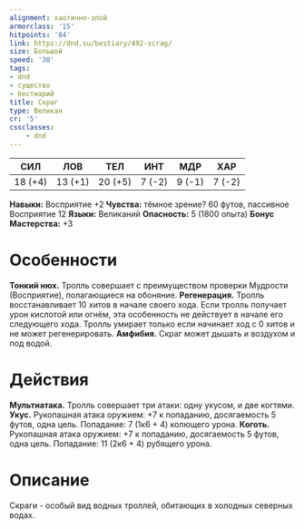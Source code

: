 ```yaml
---
alignment: хаотично-злой
armorclass: '15'
hitpoints: '84'
link: https://dnd.su/bestiary/492-scrag/
size: Большой
speed: '30'
tags:
- dnd
- существо
- бестиарий
title: Скраг
type: Великан
cr: '5'
cssclasses:
    - dnd
---
```



| СИЛ | ЛОВ | ТЕЛ | ИНТ | МДР | ХАР |
|---|---|---|---|---|---|
| 18 (+4) | 13 (+1) | 20 (+5) | 7 (-2) | 9 (-1) | 7 (-2) |
**Навыки:** Восприятие +2
**Чувства:** тёмное зрение? 60 футов, пассивное Восприятие 12
**Языки:** Великаний
**Опасность:** 5 (1800 опыта)
**Бонус Мастерства:** +3


# Особенности
**Тонкий нюх.** Тролль совершает с преимуществом проверки Мудрости (Восприятие), полагающиеся на обоняние.
**Регенерация.** Тролль восстанавливает 10 хитов в начале своего хода. Если тролль получает урон кислотой или огнём, эта особенность не действует в начале его следующего хода. Тролль умирает только если начинает ход с 0 хитов и не может регенерировать.
**Амфибия.** Скраг может дышать и воздухом и под водой.


# Действия
**Мультиатака.** Тролль совершает три атаки: одну укусом, и две когтями.
**Укус.** Рукопашная атака оружием: +7 к попаданию, досягаемость 5 футов, одна цель. Попадание: 7 (1к6 + 4) колющего урона.
**Коготь.** Рукопашная атака оружием: +7 к попаданию, досягаемость 5 футов, одна цель. Попадание: 11 (2к6 + 4) рубящего урона.


# Описание
Скраги - особый вид водных троллей, обитающих в холодных северных водах.